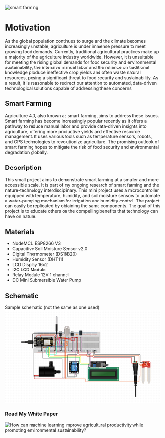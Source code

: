 ![smart farming](https://www.gruber-genetti.it/img/magazin/2019/smart-farming-teil-1-4.0web.jpg)

# Motivation
As the global population continues to surge and the climate becomes increasingly unstable, agriculture is under immense pressure to meet growing food demands. Currently, traditional agricultural practices make up a majority of the agriculture industry worldwide. However, it is unsuitable for meeting the rising global demands for food security and environmental sustainability; the intensive manual labor and the reliance on traditional knowledge produce ineffective crop yields and often waste natural resources, posing a significant threat to food security and sustainability. As a result, it is reasonable to redirect our attention to automated, data-driven technological solutions capable of addressing these concerns. 

## Smart Farming
Agriculture 4.0, also known as smart farming, aims to address these issues. Smart farming has become increasingly popular recently as it offers a pathway to reduce manual labor and provide data-driven insights into agriculture, offering more productive yields and effective resource management. It uses various tools such as temperature sensors, robots, and GPS technologies to revolutionize agriculture. The promising outlook of smart farming hopes to mitigate the risk of food security and environmental degradation globally. 

## Description

This small project aims to demonstrate smart farming at a smaller and more accessible scale. It is part of my ongoing research of smart farming and the nature-technology interdisciplinary. This mini project uses a microcontroller equipped with temperature, humidity, and soil moisture sensors to automate a water-pumping mechanism for irrigation and humidity control. The project can easily be replicated by obtaining the same components. The goal of this project is to educate others on the compelling benefits that technology can have on nature.

## Materials

- NodeMCU ESP8266 V3
- Capacitive Soil Moisture Sensor v2.0
- Digital Thermometer (DS18B20)
- Humidity Sensor (DHT11)
- LCD Display 16x2
- I2C LCD Module
- Relay Module 12V 1 channel
- DC Mini Submersible Water Pump

## Schematic
Sample schematic (not the same as one used)
![schematic](schematic.png)

### Read My White Paper

![How can machine learning improve
agricultural productivity while promoting
environmental sustainability?](https://drive.google.com/file/d/1L62fbn-kpfUNysDj03j6U7_1rvul3V-9/view?usp=drive_link)
